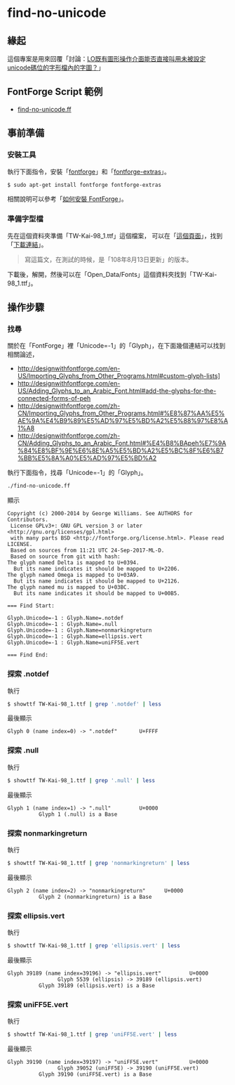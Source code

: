 
# find-no-unicode


## 緣起

這個專案是用來回覆「討論：[LO既有圖形操作介面能否直接叫用未被設定unicode碼位的字形檔內的字圖？](https://www.ubuntu-tw.org/modules/newbb/viewtopic.php?post_id=361612#forumpost361612)」


## FontForge Script 範例

* [find-no-unicode.ff](find-no-unicode.ff)


## 事前準備

### 安裝工具

執行下面指令，安裝「[fontforge](https://packages.ubuntu.com/bionic/fontforge)」和「[fontforge-extras](https://packages.ubuntu.com/bionic/fontforge-extras)」。

``` sh
$ sudo apt-get install fontforge fontforge-extras
```

相關說明可以參考「[如何安裝 FontForge](https://samwhelp.github.io/note-about-fontforge/ubuntu/18.04/#/install)」。

### 準備字型檔

先在這個資料夾準備「TW-Kai-98_1.ttf」這個檔案，
可以在「[這個頁面](https://data.gov.tw/dataset/5961)」，找到「[下載連結](http://www.cns11643.gov.tw/AIDB/Open_Data.zip)」。

> 寫這篇文，在測試的時候，是「108年8月13日更新」的版本。

下載後，解開，然後可以在「Open_Data/Fonts」這個資料夾找到「TW-Kai-98_1.ttf」。


## 操作步驟

### 找尋

關於在「FontForge」裡「Unicode=-1」的「Glyph」，在下面幾個連結可以找到相關論述，

* http://designwithfontforge.com/en-US/Importing_Glyphs_from_Other_Programs.html#custom-glyph-lists]
* http://designwithfontforge.com/en-US/Adding_Glyphs_to_an_Arabic_Font.html#add-the-glyphs-for-the-connected-forms-of-peh
* http://designwithfontforge.com/zh-CN/Importing_Glyphs_from_Other_Programs.html#%E8%87%AA%E5%AE%9A%E4%B9%89%E5%AD%97%E5%BD%A2%E5%88%97%E8%A1%A8
* http://designwithfontforge.com/zh-CN/Adding_Glyphs_to_an_Arabic_Font.html#%E4%B8%BApeh%E7%9A%84%E8%BF%9E%E6%8E%A5%E5%BD%A2%E5%BC%8F%E6%B7%BB%E5%8A%A0%E5%AD%97%E5%BD%A2

執行下面指令，找尋「Unicode=-1」的「Glyph」。

``` sh
./find-no-unicode.ff
```

顯示

```
Copyright (c) 2000-2014 by George Williams. See AUTHORS for Contributors.
 License GPLv3+: GNU GPL version 3 or later <http://gnu.org/licenses/gpl.html>
 with many parts BSD <http://fontforge.org/license.html>. Please read LICENSE.
 Based on sources from 11:21 UTC 24-Sep-2017-ML-D.
 Based on source from git with hash:
The glyph named Delta is mapped to U+0394.
  But its name indicates it should be mapped to U+2206.
The glyph named Omega is mapped to U+03A9.
  But its name indicates it should be mapped to U+2126.
The glyph named mu is mapped to U+03BC.
  But its name indicates it should be mapped to U+00B5.

=== Find Start:

Glyph.Unicode=-1 : Glyph.Name=.notdef
Glyph.Unicode=-1 : Glyph.Name=.null
Glyph.Unicode=-1 : Glyph.Name=nonmarkingreturn
Glyph.Unicode=-1 : Glyph.Name=ellipsis.vert
Glyph.Unicode=-1 : Glyph.Name=uniFF5E.vert

=== Find End:
```

### 探索 .notdef

執行

``` sh
$ showttf TW-Kai-98_1.ttf | grep '.notdef' | less
```

最後顯示

```
Glyph 0 (name index=0) -> ".notdef"       U+FFFF
```

### 探索 .null

執行

``` sh
$ showttf TW-Kai-98_1.ttf | grep '.null' | less
```

最後顯示

```
Glyph 1 (name index=1) -> ".null"         U+0000
          Glyph 1 (.null) is a Base
```

### 探索 nonmarkingreturn

執行

``` sh
$ showttf TW-Kai-98_1.ttf | grep 'nonmarkingreturn' | less
```

最後顯示

```
Glyph 2 (name index=2) -> "nonmarkingreturn"      U+0000
          Glyph 2 (nonmarkingreturn) is a Base
```

### 探索 ellipsis.vert

執行

``` sh
$ showttf TW-Kai-98_1.ttf | grep 'ellipsis.vert' | less
```

最後顯示

```
Glyph 39189 (name index=39196) -> "ellipsis.vert"         U+0000
                Glyph 5539 (ellipsis) -> 39189 (ellipsis.vert)
          Glyph 39189 (ellipsis.vert) is a Base
```

### 探索 uniFF5E.vert

執行

``` sh
$ showttf TW-Kai-98_1.ttf | grep 'uniFF5E.vert' | less
```

最後顯示

```
Glyph 39190 (name index=39197) -> "uniFF5E.vert"          U+0000
                Glyph 39052 (uniFF5E) -> 39190 (uniFF5E.vert)
          Glyph 39190 (uniFF5E.vert) is a Base
```
